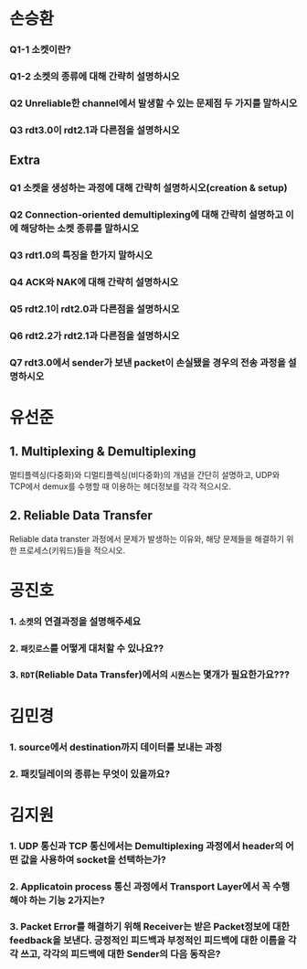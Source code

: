 # 손승환
### Q1-1 소켓이란?
### Q1-2 소켓의 종류에 대해 간략히 설명하시오
### Q2 Unreliable한 channel에서 발생할 수 있는 문제점 두 가지를 말하시오
### Q3 rdt3.0이 rdt2.1과 다른점을 설명하시오
## Extra
### Q1 소켓을 생성하는 과정에 대해 간략히 설명하시오(creation & setup)
### Q2 Connection-oriented demultiplexing에 대해 간략히 설명하고 이에 해당하는 소켓 종류를 말하시오
### Q3 rdt1.0의 특징을 한가지 말하시오
### Q4 ACK와 NAK에 대해 간략히 설명하시오  
### Q5 rdt2.1이 rdt2.0과 다른점을 설명하시오
### Q6 rdt2.2가 rdt2.1과 다른점을 설명하시오
### Q7 rdt3.0에서 sender가 보낸 packet이 손실됐을 경우의 전송 과정을 설명하시오
# 유선준
## 1. Multiplexing & Demultiplexing
멀티플렉싱(다중화)와 디멀티플렉싱(비다중화)의 개념을 간단히 설명하고, UDP와 TCP에서 demux를 수행할 때 이용하는 헤더정보를 각각 적으시오.
## 2. Reliable Data Transfer
Reliable data transter 과정에서 문제가 발생하는 이유와, 해당 문제들을 해결하기 위한 프로세스(키워드)들을 적으시오.
# 공진호
### 1.  `소켓`의 연결과정을 설명해주세요
### 2.  `패킷로스`를 어떻게 대처할 수 있나요??
###  3. `RDT`(Reliable Data Transfer)에서의  `시퀀스`는 몇개가 필요한가요???
# 김민경
### 1. source에서 destination까지 데이터를 보내는 과정
### 2. 패킷딜레이의 종류는 무엇이 있을까요? 
# 김지원
### 1.  UDP 통신과 TCP 통신에서는 Demultiplexing 과정에서 header의 어떤 값을 사용하여 socket을 선택하는가?
### 2. Applicatoin process 통신 과정에서 Transport Layer에서 꼭 수행해야 하는 기능 2가지는?
### 3.  Packet Error를 해결하기 위해 Receiver는 받은 Packet정보에 대한 feedback을 보낸다. 긍정적인 피드백과 부정적인 피드백에 대한 이름을 각각 쓰고, 각각의 피드백에 대한 Sender의 다음 동작은?

